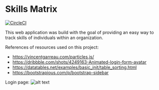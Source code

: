 # Skills Matrix
[![CircleCI](https://circleci.com/gh/luiz1361/SkillsMatrix.svg?style=svg)](https://circleci.com/gh/luiz1361/SkillsMatrix)

This web application was build with the goal of providing an easy way to track skills of individuals within an organization.

References of resources used on this project:
* https://vincentgarreau.com/particles.js/
* https://dribbble.com/shots/4249163-Animated-login-form-avatar
* https://datatables.net/examples/basic_init/table_sorting.html
* https://bootstrapious.com/p/bootstrap-sidebar

Login page: 
![alt text](https://github.com/luiz1361/SkillsMatrix/raw/master/docs/screenshots/login.png "Login page")
